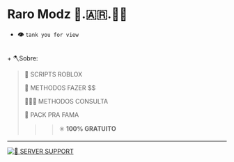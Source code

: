 # Raro Modz 🐀.🇦🇷.🥷🏼

- __👁️__ `tank you for view`

<br>
+       🪓Sobre:

> 📜 SCRIPTS ROBLOX
>
> 💸 METHODOS FAZER $$
>
> 🕵🏼‍♂️ METHODOS CONSULTA
>
> 🚀 PACK PRA FAMA
>>>✳️ **100% GRATUITO**

 ___

[![📜 SERVER SUPPORT](https://via.placeholder.com/150x50.png?text=Server+support)](https://www.exemplo.com)